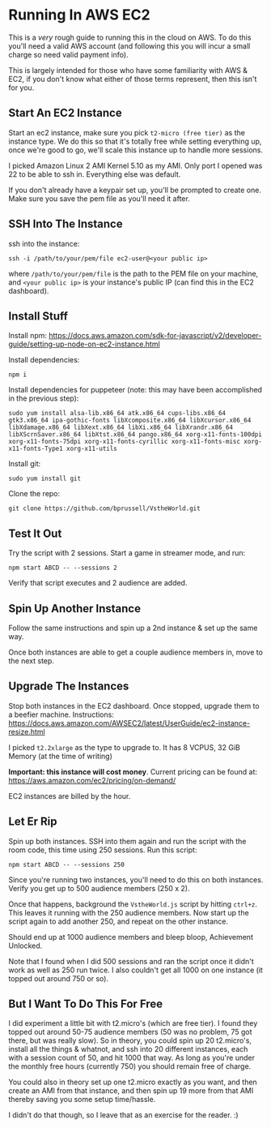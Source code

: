 # Running In AWS EC2

This is a *very* rough guide to running this in the cloud on AWS.  To do this you'll need a
valid AWS account (and following this you will incur a small charge so need valid payment
info).

This is largely intended for those who have some familiarity with AWS & EC2, if you don't
know what either of those terms represent, then this isn't for you.

## Start An EC2 Instance

Start an ec2 instance, make sure you pick `t2-micro (free tier)` as the instance
type.  We do this so that it's totally free while setting everything up, once
we're good to go, we'll scale this instance up to handle more sessions.

I picked Amazon Linux 2 AMI Kernel 5.10 as my AMI.  Only port I opened was
22 to be able to ssh in.  Everything else was default.

If you don't already have a keypair set up, you'll be prompted to create
one.  Make sure you save the pem file as you'll need it after.

## SSH Into The Instance

ssh into the instance:

```shell
ssh -i /path/to/your/pem/file ec2-user@<your public ip>
```

where `/path/to/your/pem/file` is the path to the PEM file on your machine,
and `<your public ip>` is your instance's public IP (can find this in the
EC2 dashboard).

## Install Stuff

Install npm: <https://docs.aws.amazon.com/sdk-for-javascript/v2/developer-guide/setting-up-node-on-ec2-instance.html>

Install dependencies:

```shell
npm i
```

Install dependencies for puppeteer (note: this may have been accomplished in the previous step):

```shell
sudo yum install alsa-lib.x86_64 atk.x86_64 cups-libs.x86_64 gtk3.x86_64 ipa-gothic-fonts libXcomposite.x86_64 libXcursor.x86_64 libXdamage.x86_64 libXext.x86_64 libXi.x86_64 libXrandr.x86_64 libXScrnSaver.x86_64 libXtst.x86_64 pango.x86_64 xorg-x11-fonts-100dpi xorg-x11-fonts-75dpi xorg-x11-fonts-cyrillic xorg-x11-fonts-misc xorg-x11-fonts-Type1 xorg-x11-utils
```

Install git:

```shell
sudo yum install git
```

Clone the repo:

```shell
git clone https://github.com/bprussell/VstheWorld.git
```

## Test It Out

Try the script with 2 sessions. Start a game in streamer mode, and run:

```shell
npm start ABCD -- --sessions 2
```

Verify that script executes and 2 audience are added.

## Spin Up Another Instance

Follow the same instructions and spin up a 2nd instance & set up
the same way.

Once both instances are able to get a couple audience members in, move to the
next step.

## Upgrade The Instances

Stop both instances in the EC2 dashboard.  Once stopped, upgrade them to a beefier machine.
Instructions: <https://docs.aws.amazon.com/AWSEC2/latest/UserGuide/ec2-instance-resize.html>

I picked `t2.2xlarge` as the type to upgrade to. It has 8 VCPUS, 32 GiB Memory (at the time of writing)

**Important: this instance will cost money**.  Current pricing can be found
at: <https://aws.amazon.com/ec2/pricing/on-demand/>

EC2 instances are billed by the hour.

## Let Er Rip

Spin up both instances.  SSH into them again and run the script with the room code, 
this time using 250 sessions. Run this script:

```shell
npm start ABCD -- --sessions 250
```

Since you're running two instances, you'll need to do this on both instances.
Verify you get up to 500 audience members (250 x 2).

Once that happens, background the `VstheWorld.js` script by hitting `ctrl+z`.
This leaves it running with the 250 audience members. Now start up the script
again to add another 250, and repeat on the other instance.

Should end up at 1000 audience members and bleep bloop, Achievement Unlocked.

Note that I found when I did 500 sessions and ran the script once it didn't work
as well as 250 run twice.  I also couldn't get all 1000 on one instance (it
topped out around 750 or so).

## But I Want To Do This For Free

I did experiment a little bit with t2.micro's (which are free tier).  I found
they topped out around 50-75 audience members (50 was no problem, 75 got there,
but was really slow).  So in theory, you could spin up 20 t2.micro's, install
all the things & whatnot, and ssh into 20 different instances, each with a
session count of 50, and hit 1000 that way.  As long as you're under the monthly
free hours (currently 750) you should remain free of charge.

You could also in theory set up one t2.micro exactly as you want, and then create
an AMI from that instance, and then spin up 19 more from that AMI thereby saving
you some setup time/hassle.

I didn't do that though, so I leave that as an exercise for the reader. :)
